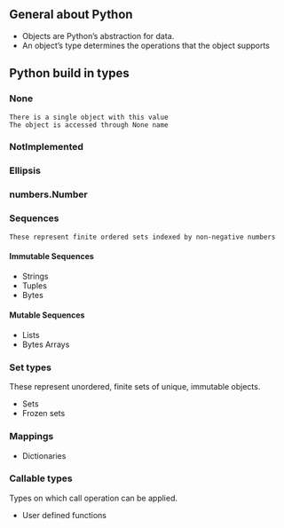 ## General about Python

- Objects are Python’s abstraction for data.
- An object’s type determines the operations that the object supports

## Python build in types

### None
    There is a single object with this value
    The object is accessed through None name
    
### NotImplemented

### Ellipsis

### numbers.Number

### Sequences
    These represent finite ordered sets indexed by non-negative numbers

#### Immutable Sequences

- Strings
- Tuples
- Bytes

#### Mutable Sequences

- Lists
- Bytes Arrays

### Set types

These represent unordered, finite sets of unique, immutable objects.

- Sets
- Frozen sets

### Mappings

- Dictionaries

### Callable types

Types on which call operation can be applied.

- User defined functions

